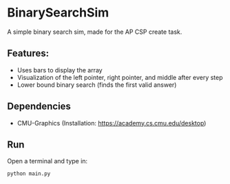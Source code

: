 # BinarySearchSim
A simple binary search sim, made for the AP CSP create task. 

## Features: 
- Uses bars to display the array
- Visualization of the left pointer, right pointer, and middle after every step
- Lower bound binary search (finds the first valid answer)

## Dependencies
- CMU-Graphics (Installation: https://academy.cs.cmu.edu/desktop)

## Run
Open a terminal and type in:
```
python main.py
```

